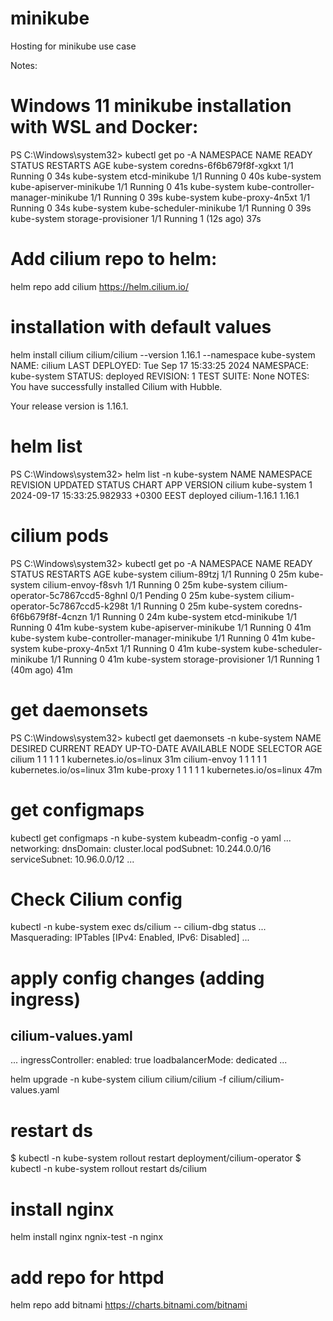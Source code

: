 # minikube
Hosting for minikube use case 

Notes:

# Windows 11 minikube installation with WSL and Docker:
PS C:\Windows\system32> kubectl get po -A
NAMESPACE     NAME                               READY   STATUS    RESTARTS      AGE
kube-system   coredns-6f6b679f8f-xgkxt           1/1     Running   0             34s
kube-system   etcd-minikube                      1/1     Running   0             40s
kube-system   kube-apiserver-minikube            1/1     Running   0             41s
kube-system   kube-controller-manager-minikube   1/1     Running   0             39s
kube-system   kube-proxy-4n5xt                   1/1     Running   0             34s
kube-system   kube-scheduler-minikube            1/1     Running   0             39s
kube-system   storage-provisioner                1/1     Running   1 (12s ago)   37s

# Add cilium repo to helm:
helm repo add cilium https://helm.cilium.io/

# installation with default values
helm install cilium cilium/cilium --version 1.16.1  --namespace kube-system
NAME: cilium
LAST DEPLOYED: Tue Sep 17 15:33:25 2024
NAMESPACE: kube-system
STATUS: deployed
REVISION: 1
TEST SUITE: None
NOTES:
You have successfully installed Cilium with Hubble.

Your release version is 1.16.1.

# helm list
PS C:\Windows\system32> helm list -n kube-system
NAME    NAMESPACE       REVISION        UPDATED                                 STATUS          CHART           APP VERSION
cilium  kube-system     1               2024-09-17 15:33:25.982933 +0300 EEST   deployed        cilium-1.16.1   1.16.1 

# cilium pods
PS C:\Windows\system32> kubectl get po -A
NAMESPACE     NAME                               READY   STATUS    RESTARTS      AGE
kube-system   cilium-89tzj                       1/1     Running   0             25m
kube-system   cilium-envoy-f8svh                 1/1     Running   0             25m
kube-system   cilium-operator-5c7867ccd5-8ghnl   0/1     Pending   0             25m
kube-system   cilium-operator-5c7867ccd5-k298t   1/1     Running   0             25m
kube-system   coredns-6f6b679f8f-4cnzn           1/1     Running   0             24m
kube-system   etcd-minikube                      1/1     Running   0             41m
kube-system   kube-apiserver-minikube            1/1     Running   0             41m
kube-system   kube-controller-manager-minikube   1/1     Running   0             41m
kube-system   kube-proxy-4n5xt                   1/1     Running   0             41m
kube-system   kube-scheduler-minikube            1/1     Running   0             41m
kube-system   storage-provisioner                1/1     Running   1 (40m ago)   41m

# get daemonsets
PS C:\Windows\system32> kubectl get daemonsets -n kube-system
NAME           DESIRED   CURRENT   READY   UP-TO-DATE   AVAILABLE   NODE SELECTOR            AGE
cilium         1         1         1       1            1           kubernetes.io/os=linux   31m
cilium-envoy   1         1         1       1            1           kubernetes.io/os=linux   31m
kube-proxy     1         1         1       1            1           kubernetes.io/os=linux   47m

# get configmaps 
kubectl get configmaps -n kube-system kubeadm-config -o yaml
...
networking:
      dnsDomain: cluster.local
      podSubnet: 10.244.0.0/16
      serviceSubnet: 10.96.0.0/12
...

# Check Cilium config
kubectl -n kube-system exec ds/cilium -- cilium-dbg status
...
Masquerading:            IPTables [IPv4: Enabled, IPv6: Disabled]
...

# apply config changes (adding ingress)
## cilium-values.yaml
...
ingressController:
  enabled: true
  loadbalancerMode: dedicated
...

helm upgrade -n kube-system cilium cilium/cilium -f cilium/cilium-values.yaml


# restart ds
$ kubectl -n kube-system rollout restart deployment/cilium-operator
$ kubectl -n kube-system rollout restart ds/cilium

# install nginx
helm install nginx ngnix-test -n nginx

# add repo for httpd
helm repo add bitnami https://charts.bitnami.com/bitnami

